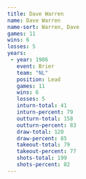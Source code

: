 ```yaml
---
title: Dave Warren
name: Dave Warren
name-sort: Warren, Dave
games: 11
wins: 6
losses: 5
years:
 - year: 1986
   event: Brier
   team: "NL"
   position: Lead
   games: 11
   wins: 6
   losses: 5
   inturn-total: 41
   inturn-percent: 79
   outturn-total: 158
   outturn-percent: 83
   draw-total: 120
   draw-percent: 85
   takeout-total: 79
   takeout-percent: 77
   shots-total: 199
   shots-percent: 82
---
```

